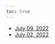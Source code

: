 ```yaml
---
toc: true
---
```


 - [July 09, 2022](_pages/2022-07-09.md/)
 - [July 02, 2022](_pages/2022-07-02.md/)